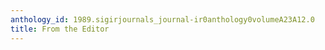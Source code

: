 ```yaml
---
anthology_id: 1989.sigirjournals_journal-ir0anthology0volumeA23A12.0
title: From the Editor
---
```

